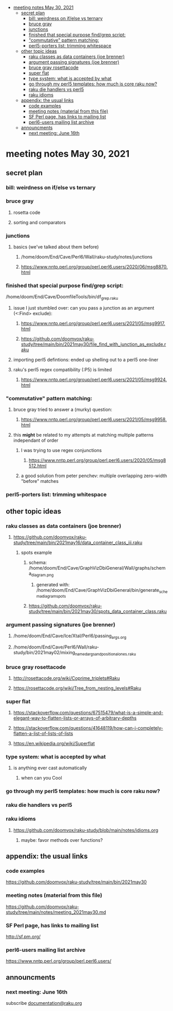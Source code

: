 - [meeting notes May 30, 2021](#orgd9c46c4)
  - [secret plan](#orge094276)
    - [bill: weirdness on if/else vs ternary](#org6f5278a)
    - [bruce gray](#org3c3958e)
    - [junctions](#org19738f0)
    - [finished that special purpose find/grep script:](#orge128422)
    - ["commutative" pattern matching:](#org18b5af7)
    - [perl5-porters list: trimming whitespace](#orgb847e9a)
  - [other topic ideas](#org5134fd5)
    - [raku classes as data containers (joe brenner)](#org386f49d)
    - [argument passing signatures (joe brenner)](#orgcda1005)
    - [bruce gray rosettacode](#org226f9d4)
    - [super flat](#org0d871d9)
    - [type system: what is accepted by what](#orgd5da2d3)
    - [go through my perl5 templates: how much is core raku now?](#orgdb31701)
    - [raku die handlers vs perl5](#org60b4c6c)
    - [raku idioms](#orgfbf4b28)
  - [appendix: the usual links](#org4dcd173)
    - [code examples](#org9aaf52d)
    - [meeting notes (material from this file)](#org55b9ad9)
    - [SF Perl page, has links to mailing list](#org1f72fe5)
    - [perl6-users mailing list archive](#orge3599d6)
  - [announcments](#org9a5e67e)
    - [next meeting: June 16th](#org6be6c7f)


<a id="orgd9c46c4"></a>

# meeting notes May 30, 2021


<a id="orge094276"></a>

## secret plan


<a id="org6f5278a"></a>

### bill: weirdness on if/else vs ternary


<a id="org3c3958e"></a>

### bruce gray

1.  rosetta code

2.  sorting and comparators


<a id="org19738f0"></a>

### junctions

1.  basics (we've talked about them before)

    1.  /home/doom/End/Cave/Perl6/Wall/raku-study/notes/junctions
    
    2.  <https://www.nntp.perl.org/group/perl.perl6.users/2020/06/msg8870.html>


<a id="orge128422"></a>

### finished that special purpose find/grep script:

/home/doom/End/Cave/DoomfileTools/bin/df<sub>grep.raku</sub>

1.  issue I just stumbled over: can you pass a junction as an argument (<:Find> exclude):

    1.  <https://www.nntp.perl.org/group/perl.perl6.users/2021/05/msg9917.html>
    
    2.  <https://github.com/doomvox/raku-study/tree/main/bin/2021may30/file_find_with_junction_as_exclude.raku>

2.  importing perl5 defintions: ended up shelling out to a perl5 one-liner

3.  raku's perl5 regex compatibility (:P5) is limited

    1.  <https://www.nntp.perl.org/group/perl.perl6.users/2021/05/msg9924.html>


<a id="org18b5af7"></a>

### "commutative" pattern matching:

1.  bruce gray tried to answer a (murky) question:

    1.  <https://www.nntp.perl.org/group/perl.perl6.users/2021/05/msg9958.html>

2.  this **might** be related to my attempts at matching multiple patterns independant of order

    1.  I was trying to use regex conjunctions
    
        1.  <https://www.nntp.perl.org/group/perl.perl6.users/2020/05/msg8512.html>
    
    2.  a good solution from peter penchev: multiple overlapping zero-width "before" matches


<a id="orgb847e9a"></a>

### perl5-porters list: trimming whitespace


<a id="org5134fd5"></a>

## other topic ideas


<a id="org386f49d"></a>

### raku classes as data containers (joe brenner)

1.  <https://github.com/doomvox/raku-study/tree/main/bin/2021may16/data_container_class_iii.raku>

    1.  spots example
    
        1.  schema: /home/doom/End/Cave/GraphVizDbiGeneral/Wall/graphs/schema<sub>diagram.png</sub>
        
            1.  generated with: /home/doom/End/Cave/GraphVizDbiGeneral/bin/generate<sub>schema</sub><sub>diagram</sub><sub>spots</sub>
        
        2.  <https://github.com/doomvox/raku-study/tree/main/bin/2021may30/spots_data_container_class.raku>


<a id="orgcda1005"></a>

### argument passing signatures (joe brenner)

1.  /home/doom/End/Cave/Ice/Xtal/Perl6/passing<sub>args.org</sub>

2.  /home/doom/End/Cave/Perl6/Wall/raku-study/bin/2021may02/mixing<sub>named</sub><sub>args</sub><sub>and</sub><sub>positional</sub><sub>ones.raku</sub>


<a id="org226f9d4"></a>

### bruce gray rosettacode

1.  <http://rosettacode.org/wiki/Coprime_triplets#Raku>

2.  <https://rosettacode.org/wiki/Tree_from_nesting_levels#Raku>


<a id="org0d871d9"></a>

### super flat

1.  <https://stackoverflow.com/questions/67515479/what-is-a-simple-and-elegant-way-to-flatten-lists-or-arrays-of-arbitrary-depths>

2.  <https://stackoverflow.com/questions/41648119/how-can-i-completely-flatten-a-list-of-lists-of-lists>

3.  <https://en.wikipedia.org/wiki/Superflat>


<a id="orgd5da2d3"></a>

### type system: what is accepted by what

1.  is anything ever cast automatically

    1.  when can you Cool


<a id="orgdb31701"></a>

### go through my perl5 templates: how much is core raku now?


<a id="org60b4c6c"></a>

### raku die handlers vs perl5


<a id="orgfbf4b28"></a>

### raku idioms

1.  <https://github.com/doomvox/raku-study/blob/main/notes/idioms.org>

    1.  maybe: favor methods over functions?


<a id="org4dcd173"></a>

## appendix: the usual links


<a id="org9aaf52d"></a>

### code examples

<https://github.com/doomvox/raku-study/tree/main/bin/2021may30>


<a id="org55b9ad9"></a>

### meeting notes (material from this file)

<https://github.com/doomvox/raku-study/tree/main/notes/meeting_2021may30.md>


<a id="org1f72fe5"></a>

### SF Perl page, has links to mailing list

<http://sf.pm.org/>


<a id="orge3599d6"></a>

### perl6-users mailing list archive

<https://www.nntp.perl.org/group/perl.perl6.users/>


<a id="org9a5e67e"></a>

## announcments


<a id="org6be6c7f"></a>

### next meeting: June 16th

subscribe documentation@raku.org
